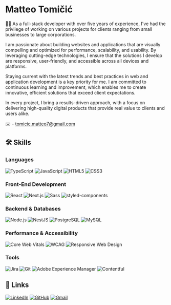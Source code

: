 # Matteo Tomičić

👨‍💻 As a full-stack developer with over five years of experience, I've had the privilege of working on various projects for clients ranging from small businesses to large corporations.

I am passionate about building websites and applications that are visually compelling and optimized for performance, scalability, and usability. By leveraging cutting-edge technologies, I ensure that the solutions I develop are responsive, user-friendly, and accessible across all devices and platforms.

Staying current with the latest trends and best practices in web and application development is a key priority for me. I am committed to continuous learning and improvement, which enables me to create innovative, efficient solutions that exceed client expectations.

In every project, I bring a results-driven approach, with a focus on delivering high-quality digital products that provide real value to clients and users alike.

✉️ - [tomicic.matteo7@gmail.com](mailto:tomicic.matteo7@gmail.com)

## 🛠️ Skills

### Languages

![TypeScript](https://img.shields.io/badge/TypeScript-007ACC?style=for-the-badge&logo=typescript&logoColor=white)
![JavaScript](https://img.shields.io/badge/JavaScript-F7DF1E?style=for-the-badge&logo=javascript&logoColor=black)
![HTML5](https://img.shields.io/badge/HTML5-E34F26?style=for-the-badge&logo=html5&logoColor=white)
![CSS3](https://img.shields.io/badge/CSS3-1572B6?style=for-the-badge&logo=css3&logoColor=white)

### Front-End Development

![React](https://img.shields.io/badge/React-61DAFB?style=for-the-badge&logo=react&logoColor=white)
![Next.js](https://img.shields.io/badge/Next.js-000000?style=for-the-badge&logo=nextdotjs&logoColor=white)
![Sass](https://img.shields.io/badge/Sass-CC6699?style=for-the-badge&logo=sass&logoColor=white)
![styled-components](https://img.shields.io/badge/styled--components-DB7093?style=for-the-badge&logo=styled-components&logoColor=white)

### Backend & Databases

![Node.js](https://img.shields.io/badge/Node.js-43853D?style=for-the-badge&logo=node.js&logoColor=white)
![NestJS](https://img.shields.io/badge/NestJS-E0234E?style=for-the-badge&logo=nestjs&logoColor=white)
![PostgreSQL](https://img.shields.io/badge/PostgreSQL-336791?style=for-the-badge&logo=postgresql&logoColor=white)
![MySQL](https://img.shields.io/badge/MySQL-4479A1?style=for-the-badge&logo=mysql&logoColor=white)

### Performance & Accessibility

![Core Web Vitals](https://img.shields.io/badge/Core_Web_Vitals-4285F4?style=for-the-badge&logo=googlechrome&logoColor=white)
![WCAG](https://img.shields.io/badge/WCAG-008000?style=for-the-badge&logo=wcag&logoColor=white)
![Responsive Web Design](https://img.shields.io/badge/Responsive_Web_Design-FF6347?style=for-the-badge)

### Tools

![Jira](https://img.shields.io/badge/Jira-0052CC?style=for-the-badge&logo=jira&logoColor=white)
![Git](https://img.shields.io/badge/Git-F05032?style=for-the-badge&logo=git&logoColor=white)
![Adobe Experience Manager](https://img.shields.io/badge/Adobe_Experience_Manager-FF0000?style=for-the-badge&logo=adobe&logoColor=white)
![Contentful](https://img.shields.io/badge/Contentful-2478CC?style=for-the-badge&logo=contentful&logoColor=white)

## 🔗 Links

[![LinkedIn](https://img.shields.io/badge/LinkedIn-0077B5?style=for-the-badge&logo=linkedin&logoColor=white)](https://www.linkedin.com/in/matteo-tomicic/)
[![GitHub](https://img.shields.io/badge/GitHub-181717?style=for-the-badge&logo=github&logoColor=white)](https://github.com/matteoTomicic)
[![Gmail](https://img.shields.io/badge/Gmail-D14836?style=for-the-badge&logo=gmail&logoColor=white)](mailto:tomicic.matteo7@gmail.com)
